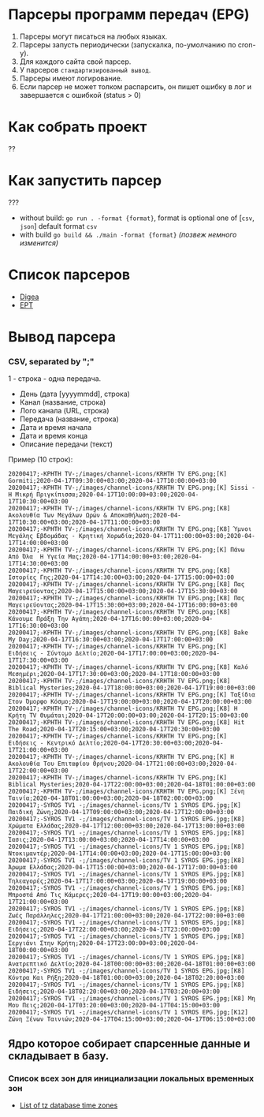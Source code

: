 # Парсеры программ передач (EPG)

1. Парсеры могут писаться на любых языках.
2. Парсеры запусть периодически (запускалка, по-умолчанию по cron-у).
3. Для каждого сайта свой парсер.
4. У парсеров `стандартизированный вывод`.
5. Парсеры имеют логирование.
6. Если парсер не может толком распарсить, он пишет ошибку в лог и завершается с ошибкой (status > 0)

# Как собрать проект

??

# Как запустить парсер

???
 - without build: `go run . -format {format}`, format is optional one of [`csv`, `json`] default format `csv`
 - with build `go build && ./main -format {format}` _(позвеж немного изменится)_

# Список парсеров

- [Digea](https://www.digea.gr)
- [EPT](https://program.ert.gr)

# Вывод парсера

### CSV, separated by ";"

1 - строка - одна передача.

* День (дата [yyyymmdd], строка)
* Канал (название, строка)
* Лого канала (URL, строка)
* Передача (название, строка)
* Дата и время начала
* Дата и время конца
* Описание передачи (текст)

Пример (10 строк):

```csv
20200417;-KPHTH TV-;/images/channel-icons/KRHTH TV EPG.png;[K] Gormiti;2020-04-17T09:30:00+03:00;2020-04-17T10:00:00+03:00
20200417;-KPHTH TV-;/images/channel-icons/KRHTH TV EPG.png;[K] Sissi - Η Μικρή Πριγκίπισσα;2020-04-17T10:00:00+03:00;2020-04-17T10:30:00+03:00
20200417;-KPHTH TV-;/images/channel-icons/KRHTH TV EPG.png;[K8] Ακολουθία Των Μεγάλων Ωρών & Αποκαθήλωση;2020-04-17T10:30:00+03:00;2020-04-17T11:00:00+03:00
20200417;-KPHTH TV-;/images/channel-icons/KRHTH TV EPG.png;[K8] Ύμνοι Μεγάλης Εβδομάδας - Κρητική Χορωδία;2020-04-17T11:00:00+03:00;2020-04-17T14:00:00+03:00
20200417;-KPHTH TV-;/images/channel-icons/KRHTH TV EPG.png;[K] Πάνω Από Όλα  Η Υγεία Μας;2020-04-17T14:00:00+03:00;2020-04-17T14:30:00+03:00
20200417;-KPHTH TV-;/images/channel-icons/KRHTH TV EPG.png;[K8] Ιστορίες Γης;2020-04-17T14:30:00+03:00;2020-04-17T15:00:00+03:00
20200417;-KPHTH TV-;/images/channel-icons/KRHTH TV EPG.png;[K8] Πας Μαγειρεύοντας;2020-04-17T15:00:00+03:00;2020-04-17T15:30:00+03:00
20200417;-KPHTH TV-;/images/channel-icons/KRHTH TV EPG.png;[K8] Πας Μαγειρεύοντας;2020-04-17T15:30:00+03:00;2020-04-17T16:00:00+03:00
20200417;-KPHTH TV-;/images/channel-icons/KRHTH TV EPG.png;[K8] Κάνουμε Πράξη Την Αγάπη;2020-04-17T16:00:00+03:00;2020-04-17T16:30:00+03:00
20200417;-KPHTH TV-;/images/channel-icons/KRHTH TV EPG.png;[K8] Bake My Day;2020-04-17T16:30:00+03:00;2020-04-17T17:00:00+03:00
20200417;-KPHTH TV-;/images/channel-icons/KRHTH TV EPG.png;[K] Ειδήσεις - Σύντομο Δελτίο;2020-04-17T17:00:00+03:00;2020-04-17T17:30:00+03:00
20200417;-KPHTH TV-;/images/channel-icons/KRHTH TV EPG.png;[K8] Καλό Μεσημέρι;2020-04-17T17:30:00+03:00;2020-04-17T18:00:00+03:00
20200417;-KPHTH TV-;/images/channel-icons/KRHTH TV EPG.png;[K8] Biblical Mysteries;2020-04-17T18:00:00+03:00;2020-04-17T19:00:00+03:00
20200417;-KPHTH TV-;/images/channel-icons/KRHTH TV EPG.png;[K] Ταξίδια Στον Όμορφο Κόσμο;2020-04-17T19:00:00+03:00;2020-04-17T20:00:00+03:00
20200417;-KPHTH TV-;/images/channel-icons/KRHTH TV EPG.png;[K8] Η Κρήτη TV Θυμάται;2020-04-17T20:00:00+03:00;2020-04-17T20:15:00+03:00
20200417;-KPHTH TV-;/images/channel-icons/KRHTH TV EPG.png;[K8] Hit The Road;2020-04-17T20:15:00+03:00;2020-04-17T20:30:00+03:00
20200417;-KPHTH TV-;/images/channel-icons/KRHTH TV EPG.png;[K] Ειδήσεις - Κεντρικό Δελτίο;2020-04-17T20:30:00+03:00;2020-04-17T21:00:00+03:00
20200417;-KPHTH TV-;/images/channel-icons/KRHTH TV EPG.png;[K] Η Ακολουθία Tου Επιταφίου Θρήνου;2020-04-17T21:00:00+03:00;2020-04-17T22:00:00+03:00
20200417;-KPHTH TV-;/images/channel-icons/KRHTH TV EPG.png;[K] Βiblical Mysteries;2020-04-17T22:00:00+03:00;2020-04-18T01:00:00+03:00
20200417;-KPHTH TV-;/images/channel-icons/KRHTH TV EPG.png;[K] Ξένη Ταινία;2020-04-18T01:00:00+03:00;2020-04-18T02:00:00+03:00
20200417;-SYROS TV1 -;/images/channel-icons/TV 1 SYROS EPG.jpg;[K] Παιδική Ζώνη;2020-04-17T09:00:00+03:00;2020-04-17T12:00:00+03:00
20200417;-SYROS TV1 -;/images/channel-icons/TV 1 SYROS EPG.jpg;[K8] Χρώματα Ελλάδας;2020-04-17T12:00:00+03:00;2020-04-17T13:00:00+03:00
20200417;-SYROS TV1 -;/images/channel-icons/TV 1 SYROS EPG.jpg;[K8] Ίασις;2020-04-17T13:00:00+03:00;2020-04-17T14:00:00+03:00
20200417;-SYROS TV1 -;/images/channel-icons/TV 1 SYROS EPG.jpg;[K8] Ντοκιμαντέρ;2020-04-17T14:00:00+03:00;2020-04-17T15:00:00+03:00
20200417;-SYROS TV1 -;/images/channel-icons/TV 1 SYROS EPG.jpg;[K8] Άρωμα Ελλάδας;2020-04-17T15:00:00+03:00;2020-04-17T17:00:00+03:00
20200417;-SYROS TV1 -;/images/channel-icons/TV 1 SYROS EPG.jpg;[K8] Τηλεαγορές;2020-04-17T17:00:00+03:00;2020-04-17T19:00:00+03:00
20200417;-SYROS TV1 -;/images/channel-icons/TV 1 SYROS EPG.jpg;[K8] Μπροστά Από Τις Κάμερες;2020-04-17T19:00:00+03:00;2020-04-17T21:00:00+03:00
20200417;-SYROS TV1 -;/images/channel-icons/TV 1 SYROS EPG.jpg;[K8] Ζωές Παράλληλες;2020-04-17T21:00:00+03:00;2020-04-17T22:00:00+03:00
20200417;-SYROS TV1 -;/images/channel-icons/TV 1 SYROS EPG.jpg;[K8] Ειδήσεις;2020-04-17T22:00:00+03:00;2020-04-17T23:00:00+03:00
20200417;-SYROS TV1 -;/images/channel-icons/TV 1 SYROS EPG.jpg;[K8] Σεργιάνι Στην Κρήτη;2020-04-17T23:00:00+03:00;2020-04-18T00:00:00+03:00
20200417;-SYROS TV1 -;/images/channel-icons/TV 1 SYROS EPG.jpg;[K8] Ανατρεπτικό Δελτίο;2020-04-18T00:00:00+03:00;2020-04-18T01:00:00+03:00
20200417;-SYROS TV1 -;/images/channel-icons/TV 1 SYROS EPG.jpg;[K8] Κόντρα Και Ρήξη;2020-04-18T01:00:00+03:00;2020-04-18T02:20:00+03:00
20200417;-SYROS TV1 -;/images/channel-icons/TV 1 SYROS EPG.jpg;[K8] Ειδήσεις;2020-04-18T02:20:00+03:00;2020-04-17T03:20:00+03:00
20200417;-SYROS TV1 -;/images/channel-icons/TV 1 SYROS EPG.jpg;[K8] Μη Μου Πεις;2020-04-17T03:20:00+03:00;2020-04-17T04:15:00+03:00
20200417;-SYROS TV1 -;/images/channel-icons/TV 1 SYROS EPG.jpg;[K12] Ζώνη Ξένων Ταινιών;2020-04-17T04:15:00+03:00;2020-04-17T06:15:00+03:00
```

## Ядро которое собирает спарсенные данные и складывает в базу.

### Список всех зон для инициализации локальных временных зон

- [List of tz database time zones](https://en.wikipedia.org/wiki/List_of_tz_database_time_zones)
